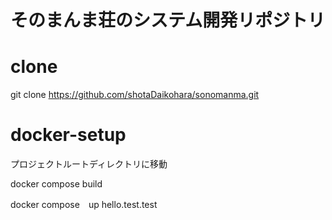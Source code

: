 # そのまんま荘のシステム開発リポジトリ

# clone
git clone https://github.com/shotaDaikohara/sonomanma.git

# docker-setup
プロジェクトルートディレクトリに移動

docker compose build 

docker compose　up
hello.test.test